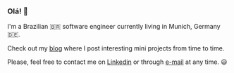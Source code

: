 ### Olá! 👋

I'm a Brazilian 🇧🇷 software engineer currently living in Munich, Germany 🇩🇪.

Check out my [blog](https://abnerrjo.github.io) where I post interesting mini projects from time to time.

Please, feel free to contact me on [Linkedin](https://www.linkedin.com/in/abnerrjo/) or through [e-mail](mailto:abner.rjo@gmail.com) at any time. 😃

<!--
**abnerrjo/abnerrjo** is a ✨ _special_ ✨ repository because its `README.md` (this file) appears on your GitHub profile.

Here are some ideas to get you started:

- 🔭 I’m currently working on ...
- 🌱 I’m currently learning ...
- 👯 I’m looking to collaborate on ...
- 🤔 I’m looking for help with ...
- 💬 Ask me about ...
- 📫 How to reach me: ...
- 😄 Pronouns: ...
- ⚡ Fun fact: ...
-->
